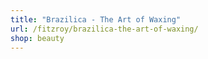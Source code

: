 ```yaml
---
title: "Brazilica - The Art of Waxing"
url: /fitzroy/brazilica-the-art-of-waxing/
shop: beauty
---
```

